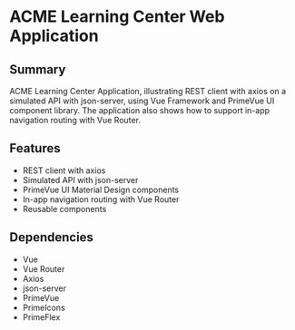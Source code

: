 # ACME Learning Center Web Application

## Summary
ACME Learning Center Application, illustrating REST client with axios on a simulated API with json-server, using Vue Framework and PrimeVue UI component library. The application also shows how to support in-app navigation routing with Vue Router.

## Features
- REST client with axios
- Simulated API with json-server
- PrimeVue UI Material Design components
- In-app navigation routing with Vue Router
- Reusable components

## Dependencies
- Vue
- Vue Router
- Axios
- json-server
- PrimeVue
- PrimeIcons
- PrimeFlex
